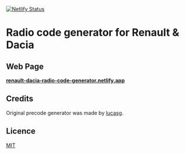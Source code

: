 [![Netlify Status](https://api.netlify.com/api/v1/badges/5626f6a7-7c68-4eb0-99f4-26cdf678d6f9/deploy-status)](https://app.netlify.com/sites/renault-dacia-radio-code-generator/deploys)
# Radio code generator for Renault & Dacia

## Web Page
**[renault-dacia-radio-code-generator.netlify.app](https://renault-dacia-radio-code-generator.netlify.app)**

## Credits

Original precode generator was made by [lucasg](https://github.com/lucasg).

## Licence

[MIT](LICENSE)
